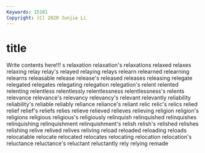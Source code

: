 ```yaml
---
Keywords: 15181
Copyright: (C) 2020 Junjie Li
---
```


# title

Write contents here!!!
s 
relaxation
relaxation's 
relaxations 
relaxed 
relaxes 
relaxing 
relay 
relay's 
relayed 
relaying 
relays
relearn 
relearned 
relearning 
relearns 
releasable 
release 
release's 
released 
releases 
releasing
relegate 
relegated 
relegates 
relegating 
relegation 
relegation's 
relent 
relented 
relenting 
relentless
relentlessly 
relentlessness 
relentlessness's 
relents 
relevance 
relevance's 
relevancy 
relevancy's 
relevant 
relevantly
reliability 
reliability's 
reliable 
reliably 
reliance 
reliance's 
reliant 
relic 
relic's 
relics
relied 
relief 
relief's 
reliefs 
relies 
relieve 
relieved 
relieves 
relieving 
religion
religion's 
religions 
religious 
religious's 
religiously 
relinquish 
relinquished 
relinquishes 
relinquishing 
relinquishment
relinquishment's 
relish 
relish's 
relished 
relishes 
relishing 
relive 
relived 
relives 
reliving
reload 
reloaded 
reloading 
reloads 
relocatable 
relocate 
relocated 
relocates 
relocating 
relocation
relocation's 
reluctance 
reluctance's 
reluctant 
reluctantly 
rely 
relying 
remade 
